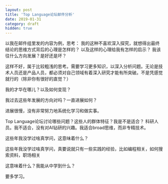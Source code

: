 ```yaml
---
layout: post
title: 'Top Language论坛邮件分析'
date: 2019-01-31
category: draft
hidden: true
---
```


以我在邮件组里发的内容为例，思考：
我的这种不喜欢深入探究，就想得出最终结论的思维方式背后的心理是怎样的？
以及这样的心理给我有怎样的启示？
我该往什么方向发展？是好还是坏？

这样不好，属于比较粗浅的思考。需要学习更多知识，以深入分析问题。无论是技术人员还是产品人员，都必须对自己领域有着深入研究才能有所突破。不是凭感觉就行的（除非你有很好的直觉？）

我的才华在哪儿？以及如何变现？

我过去这些年发展的方向对吗？一直进展如何？

进展很慢，没有非常努力地系统化学习和做实事。

Top Language论坛讨论哪些问题？这些人的群体特征？我是不是适合？
科研人员。我不适合，没有对AI钻研的兴趣。我适合broad思维，而非专精技术。

这些年我没学过啥真学问，这意味着什么？

这些年我没学过啥真学问，真要说就只有一些实践的经验，比如编程相关，如何搜索资料，职场相关

这意味着什么？我能从中学到什么？

要多学习。